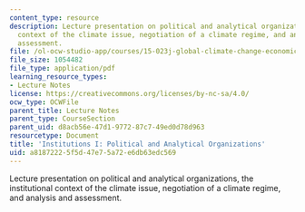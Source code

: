 ```yaml
---
content_type: resource
description: Lecture presentation on political and analytical organizations, the institutional
  context of the climate issue, negotiation of a climate regime, and analysis and
  assessment.
file: /ol-ocw-studio-app/courses/15-023j-global-climate-change-economics-science-and-policy-spring-2008/a81872225f5d47e75a72e6db63edc569_lec2.pdf
file_size: 1054482
file_type: application/pdf
learning_resource_types:
- Lecture Notes
license: https://creativecommons.org/licenses/by-nc-sa/4.0/
ocw_type: OCWFile
parent_title: Lecture Notes
parent_type: CourseSection
parent_uid: d8acb56e-47d1-9772-87c7-49ed0d78d963
resourcetype: Document
title: 'Institutions I: Political and Analytical Organizations'
uid: a8187222-5f5d-47e7-5a72-e6db63edc569
---
```

Lecture presentation on political and analytical organizations, the institutional context of the climate issue, negotiation of a climate regime, and analysis and assessment.